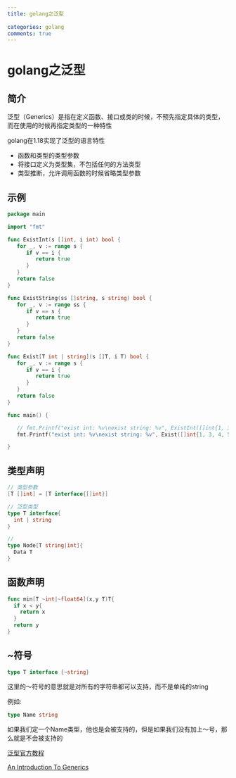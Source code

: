 ```yaml
---
title: golang之泛型
 
categories: golang
comments: true
---
```


# golang之泛型

## 简介

泛型（Generics）是指在定义函数、接口或类的时候，不预先指定具体的类型，而在使用的时候再指定类型的一种特性

<!--more-->

golang在1.18实现了泛型的语言特性

* 函数和类型的类型参数
* 将接口定义为类型集，不包括任何的方法类型
* 类型推断，允许调用函数的时候省略类型参数

## 示例

```go
package main

import "fmt"

func ExistInt(s []int, i int) bool {
   for _, v := range s {
      if v == i {
         return true
      }
   }
   return false
}

func ExistString(ss []string, s string) bool {
   for _, v := range ss {
      if v == s {
         return true
      }
   }
   return false
}

func Exist[T int | string](s []T, i T) bool {
   for _, v := range s {
      if v == i {
         return true
      }
   }
   return false
}

func main() {

   // fmt.Printf("exist int: %v\nexist string: %v", ExistInt([]int{1, 3, 4, 5, 6}, 7), ExistString([]string{"a", "b", "C"}, "a"))
   fmt.Printf("exist int: %v\nexist string: %v", Exist([]int{1, 3, 4, 5, 6}, 7), Exist([]string{"a", "b", "C"}, "a"))

}
```

## 类型声明

```go
// 类型参数
[T []int] = [T interface{[]int}]

// 泛型类型
type T interface{
  int | string
}

//
type Node[T string|int]{
  Data T
}
```

## 函数声明

```go
func min[T ~int|~float64](x,y T)T{
  if x < y{
    return x
  }
  return y
}
```

## ~符号

```go
type T interface {~string}
```

这里的～符号的意思就是对所有的字符串都可以支持，而不是单纯的string

例如:

```go
type Name string
```

如果我们定一个Name类型，他也是会被支持的，但是如果我们没有加上～号，那么就是不会被支持的

[泛型官方教程](https://go.dev/doc/tutorial/generics)

[An Introduction To Generics](https://go.dev/blog/intro-generics)





